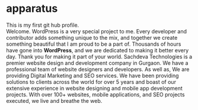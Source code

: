 # apparatus
This is my first git hub profile.</br>
Welcome. WordPress is a very special project to me. Every developer and contributor adds something unique to the mix, and together we create something beautiful that I am proud to be a part of. Thousands of hours have gone into <b>WordPress</b>, and we are dedicated to making it better every day. Thank you for making it part of your world.
Sachdeva Technologies is a premier website design and development company in Gurgaon. We have a professional team of website designers and developers. As well as, We are providing Digital Marketing and SEO services. We have been providing solutions to clients across the world for over 5 years and boast of our extensive experience in website designing and mobile app development projects. With over 100+ websites, mobile applications, and SEO projects executed, we live and breathe the web.
